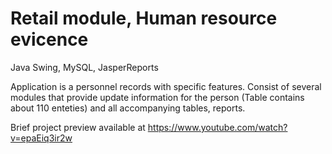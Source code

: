 # Retail module, Human resource evicence
Java Swing, MySQL, JasperReports

Application is a personnel records with specific features. Consist of several modules that provide update information for the person (Table contains about 110 enteties) and all accompanying tables, reports. 

Brief project preview available at https://www.youtube.com/watch?v=epaEiq3ir2w


